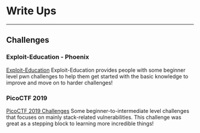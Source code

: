 # Write Ups
---

## Challenges

### Exploit-Education - Phoenix
[Exploit-Education](exploiteducationwriteup.md)
Exploit-Education provides people with some beginner level pwn challenges to help them get started with the basic knowledge to improve and move on to harder challenges!

### PicoCTF 2019
[PicoCTF 2019 Challenges](PicoFrontPage.md)
Some beginner-to-intermediate level challenges that focuses on mainly stack-related vulnerabilities. This challenge was great as a stepping block to learning more incredible things!
